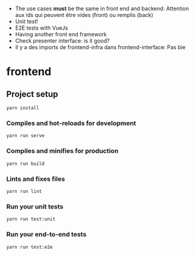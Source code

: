 #
- The use cases **must** be the same in front end and backend: Attention aux ids qui peuvent être vides (front) ou remplis (back)
- Unit test!
- E2E tests with VueJs
- Having another front end framework
- Check presenter interface: is it good?
- Il y a des imports de frontend-infra dans frontend-interface: Pas bie

# frontend

## Project setup
```
yarn install
```

### Compiles and hot-reloads for development
```
yarn run serve
```

### Compiles and minifies for production
```
yarn run build
```

### Lints and fixes files
```
yarn run lint
```

### Run your unit tests
```
yarn run test:unit
```

### Run your end-to-end tests
```
yarn run test:e2e
```
